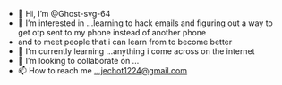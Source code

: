 - 👋 Hi, I’m @Ghost-svg-64
- 👀 I’m interested in ...learning to hack emails and figuring out a way to get otp sent to my phone instead of another phone
- and to meet people that i can learn from to become better
- 🌱 I’m currently learning ...anything i come across on the internet
- 💞️ I’m looking to collaborate on ...
- 📫 How to reach me ...jechot1224@gmail.com

<!---
Ghost-svg-64/Ghost-svg-64 is a ✨ special ✨ repository because its `README.md` (this file) appears on your GitHub profile.
You can click the Preview link to take a look at your changes.
--->
